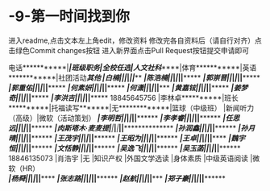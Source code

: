 # -9-第一时间找到你
进入readme,点击文本左上角edit，修改资料
修改完各自资料后（请自行对齐）点击绿色Commit changes按钮
进入新界面点击Pull Request按钮提交申请即可


电话***********|****************|班级职务******|全校任选*******|人文社科*******|体育***********|英语************|社团活动*******其他
***************|白楠************|**************|***************|***************|***************|****************|***************
***************|陈浩楠**********|**************|***************|***************|***************|****************|***************
***************|郭崇晋**********|**************|***************|***************|***************|****************|***************
***************|郭重佑**********|**************|***************|***************|***************|****************|***************
***************|何素妍**********|**************|***************|***************|***************|****************|***************
***************|何潇************|**************|***************|***************|***************|****************|***************
***************|黄嘉铉**********|**************|***************|***************|***************|****************|***************
***************|姜梦奇**********|**************|***************|***************|***************|****************|***************
***************|李洪吉**********|**************|***************|***************|***************|****************|***************
18845645756    |李林卓**********|班长**********|托福读写*******|无*************|篮球（中级班） |新闻听力（高级）|微软（活动策划）
***************|李明哲**********|**************|***************|***************|***************|****************|****************
***************|李孝睿**********|**************|***************|***************|***************|****************|****************
***************|任思远**********|**************|***************|***************|***************|****************|****************
***************|肉斯塔木·麦麦提|**************|***************|***************|***************|****************|****************
***************|孙润鑫**********|**************|***************|***************|***************|****************|****************
***************|孙月晴**********|**************|***************|***************|***************|****************|****************
***************|王茂宇**********|**************|***************|***************|***************|****************|****************
***************|王昭为**********|**************|***************|***************|***************|****************|****************
***************|王卓************|**************|***************|***************|***************|****************|****************
***************|魏宇恒**********|**************|***************|***************|***************|****************|****************
***************|文恬静**********|**************|***************|***************|***************|****************|****************
***************|吴逸飞**********|**************|***************|***************|***************|****************|****************
***************|吴玉菡**********|**************|***************|***************|***************|****************|****************
18846135073    |肖浩宇          |无            |知识产权       |外国文学选读   |身体素质       |中级英语阅读    |微软（HR）  
***************|杨舜************|**************|***************|***************|***************|****************|****************
***************|张志路**********|**************|***************|***************|***************|****************|****************
***************|赵航************|**************|***************|***************|***************|****************|***************
***************|郑子豪**********|**************|***************|***************|***************|****************|****************
